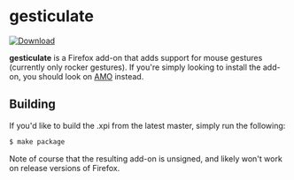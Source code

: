 # gesticulate

[![Download][download-image]][download-link]

**gesticulate** is a Firefox add-on that adds support for mouse gestures
(currently only rocker gestures). If you're simply looking to install the
add-on, you should look on [AMO][download-link] instead.

## Building

If you'd like to build the .xpi from the latest master, simply run the
following:

```sh
$ make package
```

Note of course that the resulting add-on is unsigned, and likely won't work on
release versions of Firefox.

[download-image]: https://img.shields.io/badge/amo-0.1.1-orange.svg
[download-link]: https://addons.mozilla.org/en-US/firefox/addon/gesticulate/

